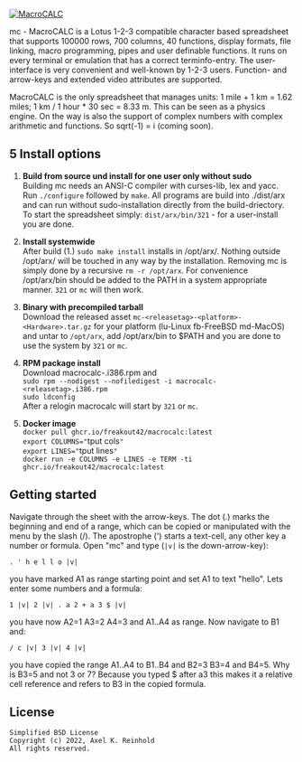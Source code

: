 [![MacroCALC](https://mc.freakout.de/assets/logo.jpg "")](https://mc.freakout.de/ "MacroCALC")

mc - MacroCALC is a Lotus 1-2-3 compatible character based spreadsheet that
supports 100000 rows, 700 columns, 40 functions, display formats, file linking,
macro programming, pipes and user definable functions. It runs on every
terminal or emulation that has a correct terminfo-entry. The user-interface is
very convenient and well-known by 1-2-3 users. Function- and arrow-keys and
extended video attributes are supported.

MacroCALC is the only spreadsheet that manages units: 1 mile + 1 km = 1.62
miles; 1 km / 1 hour * 30 sec = 8.33 m. This can be seen as a physics engine.
On the way is also the support of complex numbers with complex arithmetic and
functions. So sqrt(-1) = i (coming soon).

5 Install options
-----------------

1. __Build from source und install for one user only without sudo__  
Building mc needs an ANSI-C compiler with curses-lib, lex and yacc. Run
`./configure` followed by `make`. All programs are build into ./dist/arx and
can run without sudo-installation directly from the build-driectory. To start
the spreadsheet simply: `dist/arx/bin/321` - for a user-install you are done.

2. __Install systemwide__  
After build (1.) `sudo make install` installs in /opt/arx/. Nothing outside
/opt/arx/ will be touched in any way by the installation. Removing mc is simply
done by a recursive `rm -r /opt/arx`. For convenience /opt/arx/bin should be
added to the PATH in a system appropriate manner. `321` or `mc` will then work.

3. __Binary with precompiled tarball__  
Download the released asset `mc-<releasetag>-<platform>-<Hardware>.tar.gz`
for your platform (lu-Linux fb-FreeBSD md-MacOS) and untar to `/opt/arx`, add
/opt/arx/bin to $PATH and you are done to use the system by `321` or `mc`.

4. __RPM package install__  
Download macrocalc-<releasetag>.i386.rpm and  
`sudo rpm --nodigest --nofiledigest -i macrocalc-<releasetag>.i386.rpm`  
`sudo ldconfig`  
After a relogin macrocalc will start by `321` or `mc`.

5. __Docker image__  
`docker pull ghcr.io/freakout42/macrocalc:latest`  
`export COLUMNS="`tput cols`"`  
`export LINES="`tput lines`"`  
`docker run -e COLUMNS -e LINES -e TERM -ti ghcr.io/freakout42/macrocalc:latest`  

Getting started
---------------
Navigate through the sheet with the arrow-keys. The dot (.) marks the
beginning and end of a range, which can be copied or manipulated with the
menu by the slash (/). The apostrophe (') starts a text-cell, any other
key a number or formula. Open "mc" and type (`|v|` is the down-arrow-key):

    . ' h e l l o |v|  

you have marked A1 as range starting point and set A1 to text "hello".
Lets enter some numbers and a formula:

    1 |v| 2 |v| . a 2 + a 3 $ |v|  

you have now A2=1 A3=2 A4=3 and A1..A4 as range. Now navigate to B1 and:

    / c |v| 3 |v| 4 |v|

you have copied the range A1..A4 to B1..B4 and B2=3 B3=4 and B4=5.
Why is B3=5 and not 3 or 7? Because you typed $ after a3 this makes it
a relative cell reference and refers to B3 in the copied formula.

License
-------
    Simplified BSD License
    Copyright (c) 2022, Axel K. Reinhold
    All rights reserved.
